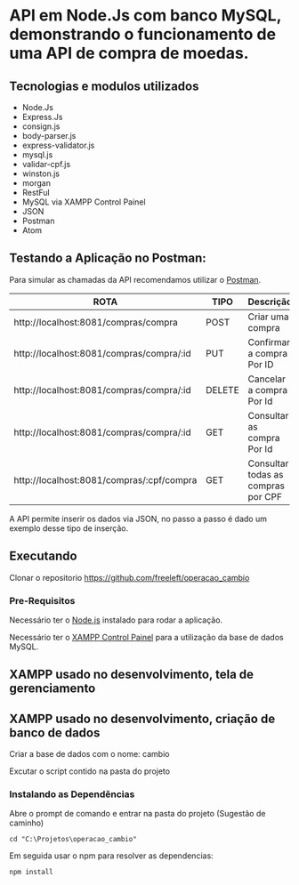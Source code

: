 # API em Node.Js com banco MySQL, demonstrando o funcionamento de uma API de compra de moedas.

## Tecnologias e modulos utilizados

- Node.Js
- Express.Js
- consign.js
- body-parser.js
- express-validator.js
- mysql.js
- validar-cpf.js
- winston.js
- morgan
- RestFul
- MySQL via XAMPP Control Painel
- JSON
- Postman
- Atom

## Testando a Aplicação no Postman:

Para simular as chamadas da API recomendamos utilizar o [Postman](https://chrome.google.com/webstore/detail/postman/fhbjgbiflinjbdggehcddcbncdddomop).

  ROTA                                               | TIPO |              Descrição                |                   Observação                    |
---------------------------------------------------- |----- | --------------------------------------|-------------------------------------------------|
http://localhost:8081/compras/compra                 |POST  | Criar uma compra                      |   Json exemplo na pasta Documentos/compra.json |
http://localhost:8081/compras/compra/:id             |PUT   | Confirmar a compra Por ID             |                       |
http://localhost:8081/compras/compra/:id             |DELETE| Cancelar a compra Por Id              |                       |
http://localhost:8081/compras/compra/:id             |GET   | Consultar as compra Por Id            |                       |
http://localhost:8081/compras/:cpf/compra            |GET   | Consultar todas as compras por CPF    |                       |

A API permite inserir os dados via JSON, no passo a passo é dado um exemplo desse tipo de inserção.

## Executando

Clonar o repositorio https://github.com/freeleft/operacao_cambio

### Pre-Requisitos

Necessário ter o [Node.js](https://nodejs.org/en/download/) instalado para rodar a aplicação.

Necessário ter o [XAMPP Control Painel](https://www.apachefriends.org/download.html) para a utilização da base de dados MySQL.

## XAMPP usado no desenvolvimento, tela de gerenciamento

## XAMPP usado no desenvolvimento, criação de banco de dados

Criar a base de dados com o nome: cambio

Excutar o script contido na pasta  do projeto

### Instalando as Dependências

Abre o prompt de comando e entrar na pasta do projeto (Sugestão de caminho)

```
cd "C:\Projetos\operacao_cambio"
```

Em seguida usar o npm para resolver as dependencias:

```
npm install
```
